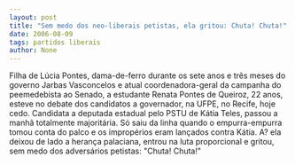 ```yaml
---
layout: post
title: "Sem medo dos neo-liberais petistas, ela gritou: Chuta! Chuta!"
date: 2006-08-09
tags: partidos liberais
author: None
---
```

Filha de Lúcia Pontes, dama-de-ferro durante os sete anos e três meses do governo Jarbas Vasconcelos e atual coordenadora-geral da campanha do peemedebista ao Senado, a estudante Renata Pontes de Queiroz, 22 anos, esteve no debate dos candidatos a governador, na UFPE, no Recife, hoje cedo.
Candidata a deputada estadual pelo PSTU de Kátia Teles,&nbsp;passou a manhã totalmente majoritária.
Só saiu da linha quando o empurra-empurra tomou conta do palco e os impropérios eram lançados contra Kátia.
A? ela deixou de lado a herança palaciana, entrou na luta proporcional&nbsp;e gritou, sem medo dos adversários petistas: \"Chuta! Chuta!\" 